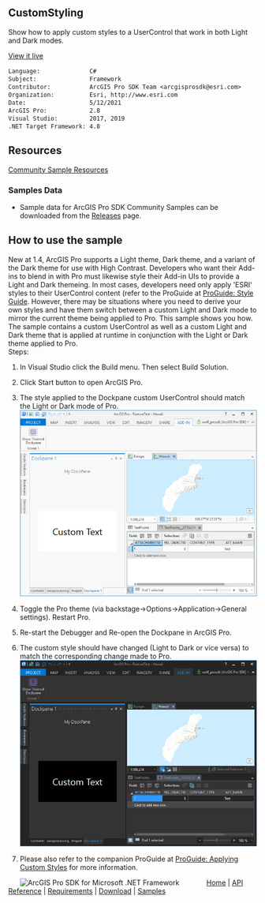 ## CustomStyling

<!-- TODO: Write a brief abstract explaining this sample -->
 Show how to apply custom styles to a UserControl that work in both Light and Dark modes.  
   


<a href="http://pro.arcgis.com/en/pro-app/sdk/" target="_blank">View it live</a>

<!-- TODO: Fill this section below with metadata about this sample-->
```
Language:              C#
Subject:               Framework
Contributor:           ArcGIS Pro SDK Team <arcgisprosdk@esri.com>
Organization:          Esri, http://www.esri.com
Date:                  5/12/2021
ArcGIS Pro:            2.8
Visual Studio:         2017, 2019
.NET Target Framework: 4.8
```

## Resources

[Community Sample Resources](https://github.com/Esri/arcgis-pro-sdk-community-samples#resources)

### Samples Data

* Sample data for ArcGIS Pro SDK Community Samples can be downloaded from the [Releases](https://github.com/Esri/arcgis-pro-sdk-community-samples/releases) page.  

## How to use the sample
<!-- TODO: Explain how this sample can be used. To use images in this section, create the image file in your sample project's screenshots folder. Use relative url to link to this image using this syntax: ![My sample Image](FacePage/SampleImage.png) -->
 New at 1.4, ArcGIS Pro supports a Light theme, Dark theme, and a variant of the Dark theme for use with High Contrast. Developers who want their Add-ins to blend in with Pro must likewise style their Add-in UIs to provide a Light and Dark themeing. In most cases, developers need only apply 'ESRI' styles to their UserControl content (refer to the ProGuide at [ProGuide: Style Guide](https://github.com/esri/arcgis-pro-sdk/wiki/proguide-style-guide). However, there may be situations where you need to derive your own styles and have them switch between a custom Light and Dark mode to mirror the current theme being applied to Pro. This sample shows you how.    
 The sample contains a custom UserControl as well as a custom Light and Dark theme that is applied at runtime in conjunction with the Light or Dark theme applied to Pro.    
 Steps:    
  
 1. In Visual Studio click the Build menu. Then select Build Solution.  
 1. Click Start button to open ArcGIS Pro.  
 1. The style applied to the Dockpane custom UserControl should match the Light or Dark mode of Pro.  
![UI](Screenshots/Screen1.png)  
  
 1. Toggle the Pro theme (via backstage->Options->Application->General settings). Restart Pro.  
 1. Re-start the Debugger and Re-open the Dockpane in ArcGIS Pro.  
 1. The custom style should have changed (Light to Dark or vice versa) to match the corresponding change made to Pro.  
![UI](Screenshots/Screen2.png)  
  
 1. Please also refer to the companion ProGuide at [ProGuide: Applying Custom Styles](https://github.com/Esri/arcgis-pro-sdk/wiki/ProGuide-Applying-Custom-Styles) for more information.    
   


<!-- End -->

&nbsp;&nbsp;&nbsp;&nbsp;&nbsp;&nbsp;<img src="https://esri.github.io/arcgis-pro-sdk/images/ArcGISPro.png"  alt="ArcGIS Pro SDK for Microsoft .NET Framework" height = "20" width = "20" align="top"  >
&nbsp;&nbsp;&nbsp;&nbsp;&nbsp;&nbsp;&nbsp;&nbsp;&nbsp;&nbsp;&nbsp;&nbsp;
[Home](https://github.com/Esri/arcgis-pro-sdk/wiki) | <a href="https://pro.arcgis.com/en/pro-app/latest/sdk/api-reference" target="_blank">API Reference</a> | [Requirements](https://github.com/Esri/arcgis-pro-sdk/wiki#requirements) | [Download](https://github.com/Esri/arcgis-pro-sdk/wiki#installing-arcgis-pro-sdk-for-net) | <a href="https://github.com/esri/arcgis-pro-sdk-community-samples" target="_blank">Samples</a>
